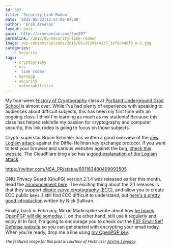 ```yaml
---
id: 397
title: 'Security Link Rodeo'
date: '2015-05-22T13:57:00-07:00'
author: 'Erik Arneson'
layout: post
guid: 'http://arnesonium.com/?p=397'
permalink: /2015/05/security-link-rodeo/
image: /wp-content/uploads/2015/05/2529144235_3cfac4d6f5_o-1.jpg
categories:
    - Security
tags:
    - cryptography
    - ecc
    - 'link rodeo'
    - openpgp
    - security
    - vulnerabilities
---
```


My four-week <a href="http://arnesonium.com/2015/04/the-history-of-cryptography-at-pugs/">History of Cryptography</a> class at <a href="http://www.pugspdx.com/" target="_blank">Portland Underground Grad School</a> is almost over. While I've had plenty of experience with speaking to audiences about difficult subjects, this has been my first time with an ongoing class. I think I'm learning as much as my students! Because this class has helped rekindle my passion for cryptography and computer security, this link rodeo is going to focus on those subjects.
<!--more-->

Crypto superstar Bruce Schneier has written a good overview of the <a href="https://www.schneier.com/blog/archives/2015/05/the_logjam_and_.html" target="_blank">new Logjam attack</a> against the Diffie-Hellman key exchange protocol. If you want to test your browser and various websites against the bug, <a href="https://weakdh.org/" target="_blank">check this website</a>. The CloudFlare blog also has a <a href="https://blog.cloudflare.com/logjam-the-latest-tls-vulnerability-explained/" target="_blank">good explanation of the Logjam attack</a>.

https://twitter.com/NSA_PR/status/601163480499093505

GNU Privacy Guard (GnuPG) version 2.1.4 was released earlier this month. Read the <a href="https://lists.gnupg.org/pipermail/gnupg-announce/2015q2/000366.html" target="_blank">announcement here</a>. The exciting thing about the 2.1 releases is that they support <a href="https://en.wikipedia.org/wiki/Elliptic_curve_cryptography" target="_blank">elliptic curve cryptography (ECC)</a>, and allow you to create ECC public keys. I still find ECC difficult to understand, but <a href="http://arstechnica.com/security/2013/10/a-relatively-easy-to-understand-primer-on-elliptic-curve-cryptography/" target="_blank">here's a pretty good introduction</a> written by Nick Sullivan. 

Finally, back in February, Moxie Marlinspike wrote about how <a href="http://www.thoughtcrime.org/blog/gpg-and-me/" target="_blank">he hopes OpenPGP will die someday</a>. I, on the other hand, still use it regularly and enjoy it! In fact, I'm going to encourage you to check out the <a href="https://emailselfdefense.fsf.org/en/" target="_blank">FSF Email Self Defense website</a> so you can get started with encrypting your email today. When you're ready, drop me a line using <a href="/wp-content/uploads/2014/10/E938F2EE.asc">my OpenPGP key</a>.

<small><i>The featured image for this post is courtesy of Flickr user <a href="https://www.flickr.com/photos/jaymis/2529144235" target="_blank">Jaymis Loveday</a>.</i></small>
